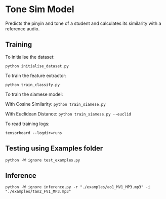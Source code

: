
# Tone Sim Model
Predicts the pinyin and tone of a student and calculates its similarity with a reference audio.

## Training
To initialise the dataset:

`python initialise_dataset.py` 

To train the feature extractor:

`python train_classify.py`

To train the siamese model:

With Cosine Similarity: `python train_siamese.py`

With Euclidean Distance: `python train_siamese.py --euclid`

 To read training logs:
 
`tensorboard --logdir=runs`

## Testing using Examples folder
`python -W ignore test_examples.py`

## Inference
`python -W ignore inference.py -r "./examples/ao1_MV1_MP3.mp3" -i "./examples/tan2_FV1_MP3.mp3"`

